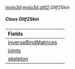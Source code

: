 _[mojo3d](../../modules/mojo3d/mojo3d-module.md):[mojo3d.gltf2](../../modules/mojo3d/mojo3d-gltf2.md).Gltf2Skin_
##### Class Gltf2Skin

| Fields | |
|:---|:---|
| [inverseBindMatrices](mojo3d-gltf2-gltf2skin-inversebindmatrices.md) |  |
| [joints](mojo3d-gltf2-gltf2skin-joints.md) |  |
| [skeleton](mojo3d-gltf2-gltf2skin-skeleton.md) |  |
